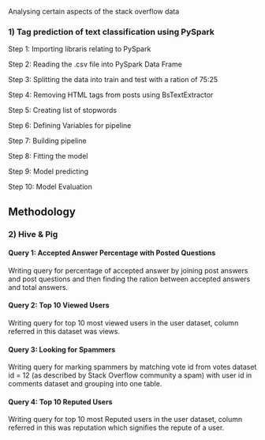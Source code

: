 
Analysing certain aspects of the stack overflow data

### 1) Tag prediction of text classification using PySpark

  Step 1: Importing libraris relating to PySpark
  
  Step 2: Reading the .csv file into PySpark Data Frame
  
  Step 3: Splitting the data into train and test with a ration of 75:25
  
  Step 4: Removing HTML tags from posts using BsTextExtractor
  
  Step 5: Creating list of stopwords
  
  Step 6: Defining Variables for pipeline
  
  Step 7: Building pipeline
  
  Step 8: Fitting the model
  
  Step 9: Model predicting
  
  Step 10: Model Evaluation
  
  ## Methodology

### 2) Hive & Pig

  #### Query 1: Accepted Answer Percentage with Posted Questions
  Writing query for percentage of accepted answer by joining post answers and post questions and then finding the ration between           accepted answers and total answers.  
  
  #### Query 2: Top 10 Viewed Users
  Writing query for top 10 most viewed users in the user dataset, column referred in this dataset was views.
 
  #### Query 3: Looking for Spammers
  Writing query for marking spammers by matching vote id from votes dataset id = 12 (as described by Stack Overflow community a spam)     with   user id in comments dataset and grouping into one table.
  
  #### Query 4: Top 10 Reputed Users
  Writing query for top 10 most Reputed users in the user dataset, column referred in this was reputation which signifies the repute     of a user.
  

